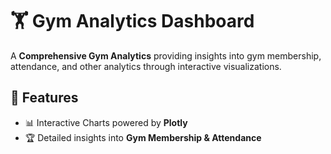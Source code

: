 # 🏋️ Gym Analytics Dashboard

A **Comprehensive Gym Analytics**  providing insights into gym membership, attendance, and other analytics through interactive visualizations.

## 🚀 Features

- 📊 Interactive Charts powered by **Plotly**
- 🏆 Detailed insights into **Gym Membership & Attendance**


